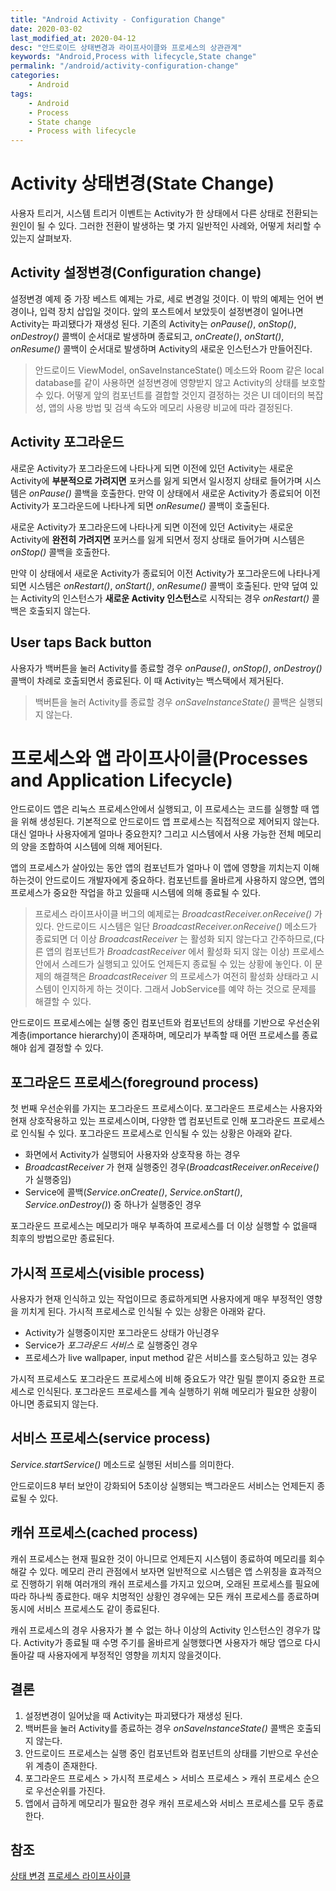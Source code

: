 ```yaml
---
title: "Android Activity - Configuration Change"
date: 2020-03-02
last_modified_at: 2020-04-12
desc: "안드로이드 상태변경과 라이프사이클와 프로세스의 상관관계"
keywords: "Android,Process with lifecycle,State change"
permalink: "/android/activity-configuration-change"
categories: 
    - Android
tags: 
    - Android
    - Process
    - State change
    - Process with lifecycle
---
```


# Activity 상태변경(State Change)

사용자 트리거, 시스템 트리거 이벤트는 Activity가 한 상태에서 다른 상태로 전환되는 원인이 될 수 있다. 그러한 전환이 발생하는 몇 가지 일반적인 사례와, 어떻게 처리할 수 있는지 살펴보자.

## Activity 설정변경(Configuration change)

설정변경 예제 중 가장 베스트 예제는 가로, 세로 변경일 것이다. 이 밖의 예제는 언어 변경이나, 입력 장치 삽입일 것이다. 앞의 포스트에서 보았듯이 설정변경이 일어나면 Activity는 파괴됐다가 재생성 된다. 기존의 Activity는 _onPause()_, _onStop()_, _onDestroy()_ 콜백이 순서대로 발생하며 종료되고, _onCreate()_, _onStart()_, _onResume()_ 콜백이 순서대로 발생하며 Activity의 새로운 인스턴스가 만들어진다.

> 안드로이드 ViewModel, onSaveInstanceState() 메소드와 Room 같은 local database를 같이 사용하면 설정변경에 영향받지 않고 Activity의 상태를 보호할 수 있다. 어떻게 앞의 컴포넌트를 결합할 것인지 결정하는 것은 UI 데이터의 복잡성, 앱의 사용 방법 및 검색 속도와 메모리 사용량 비교에 따라 결정된다.

## Activity 포그라운드

새로운 Activity가 포그라운드에 나타나게 되면 이전에 있던 Activity는 새로운 Activity에 **부분적으로 가려지면** 포커스를 잃게 되면서 일시정지 상태로 들어가며 시스템은 _onPause()_ 콜백을 호출한다. 만약 이 상태에서 새로운 Activity가 종료되어 이전 Activity가 포그라운드에 나타나게 되면 _onResume()_ 콜백이 호출된다.

새로운 Activity가 포그라운드에 나타나게 되면 이전에 있던 Activity는 새로운 Activity에 **완전히 가려지면** 포커스를 잃게 되면서 정지 상태로 들어가며 시스템은 _onStop()_ 콜백을 호출한다. 

만약 이 상태에서 새로운 Activity가 종료되어 이전 Activity가 포그라운드에 나타나게 되면 시스템은 _onRestart()_, _onStart()_, _onResume()_ 콜백이 호출된다. 만약 덮여 있는 Activity의 인스턴스가 **새로운 Activity 인스턴스**로 시작되는 경우 _onRestart()_ 콜백은 호출되지 않는다.

## User taps Back button

사용자가 백버튼을 눌러 Activity를 종료할 경우 _onPause()_, _onStop()_, _onDestroy()_ 콜백이 차례로 호출되면서 종료된다. 이 때 Activity는 백스택에서 제거된다. 

> 백버튼을 눌러 Activity를 종료할 경우 _onSaveInstanceState()_ 콜백은 실행되지 않는다. 

# 프로세스와 앱 라이프사이클(Processes and Application Lifecycle)

안드로이드 앱은 리눅스 프로세스안에서 실행되고, 이 프로세스는 코드를 실행할 때 앱을 위해 생성된다. 기본적으로 안드로이드 앱 프로세스는 직접적으로 제어되지 않는다. 대신 얼마나 사용자에게 얼마나 중요한지? 그리고 시스템에서 사용 가능한 전체 메모리의 양을 조합하여 시스템에 의해 제어된다. 

앱의 프로세스가 살아있는 동안 앱의 컴포넌트가 얼마나 이 앱에 영향을 끼치는지 이해하는것이 안드로이드 개발자에게 중요하다. 컴포넌트를 올바르게 사용하지 않으면, 앱의 프로세스가 중요한 작업을 하고 있을때 시스템에 의해 종료될 수 있다.

> 프로세스 라이프사이클 버그의 예제로는 _BroadcastReceiver.onReceive()_ 가 있다. 안드로이드 시스템은 일단 _BroadcastReceiver.onReceive()_ 메소드가 종료되면 더 이상 _BroadcastReceiver_ 는 활성화 되지 않는다고 간주하므로,(다른 앱의 컴포넌트가 _BroadcastReceiver_ 에서 활성화 되지 않는 이상) 프로세스 안에서 스레드가 실행되고 있어도 언제든지 종료될 수 있는 상황에 놓인다.
>이 문제의 해결책은 _BroadcastReceiver_ 의 프로세스가 여전히 활성화 상태라고 시스템이 인지하게 하는 것이다. 그래서 JobService를 예약 하는 것으로 문제를 해결할 수 있다.

안드로이드 프로세스에는 실행 중인 컴포넌트와 컴포넌트의 상태를 기반으로 우선순위 계층(importance hierarchy)이 존재하며, 메모리가 부족할 때 어떤 프로세스를 종료해야 쉽게 결정할 수 있다.

## 포그라운드 프로세스(foreground process)

첫 번째 우선순위를 가지는 포그라운드 프로세스이다. 포그라운드 프로세스는 사용자와 현재 상호작용하고 있는 프로세스이며, 다양한 앱 컴포넌트로 인해 포그라운드 프로세스로 인식될 수 있다. 포그라운드 프로세스로 인식될 수 있는 상황은 아래와 같다.

* 화면에서 Activity가 실행되어 사용자와 상호작용 하는 경우
* _BroadcastReceiver_ 가 현재 실행중인 경우(_BroadcastReceiver.onReceive()_ 가 실행중임)
* Service에 콜백(_Service.onCreate()_, _Service.onStart()_, _Service.onDestroy()_) 중 하나가 실행중인 경우

포그라운드 프로세스는 메모리가 매우 부족하여 프로세스를 더 이상 실행할 수 없을때 최후의 방법으로만 종료된다.

## 가시적 프로세스(visible process)

사용자가 현재 인식하고 있는 작업이므로 종료하게되면 사용자에게 매우 부정적인 영향을 끼치게 된다. 가시적 프로세스로 인식될 수 있는 상황은 아래와 같다.

* Activity가 실행중이지만 포그라운드 상태가 아닌경우
* Service가 _포그라운드 서비스_ 로 실행중인 경우
* 프로세스가 live wallpaper, input method 같은 서비스를 호스팅하고 있는 경우

가시적 프로세스도 포그라운드 프로세스에 비해 중요도가 약간 밀릴 뿐이지 중요한 프로세스로 인식된다. 포그라운드 프로세스를 계속 실행하기 위해 메모리가 필요한 상황이 아니면 종료되지 않는다.

## 서비스 프로세스(service process) 

_Service.startService()_ 메소드로 실행된 서비스를 의미한다.

안드로이드8 부터 보안이 강화되어 5초이상 실행되는 백그라운드 서비스는 언제든지 종료될 수 있다.

## 캐쉬 프로세스(cached process) 

캐쉬 프로세스는 현재 필요한 것이 아니므로 언제든지 시스템이 종료하여 메모리를 회수해갈 수 있다. 메모리 관리 관점에서 보자면 일반적으로 시스템은 앱 스위칭을 효과적으로 진행하기 위해 여러개의 캐쉬 프로세스를 가지고 있으며, 오래된 프로세스를 필요에 따라 하나씩 종료한다. 매우 치명적인 상황인 경우에는 모든 캐쉬 프로세스를 종료하며 동시에 서비스 프로세스도 같이 종료된다.

캐쉬 프로세스의 경우 사용자가 볼 수 없는 하나 이상의 Activity 인스턴스인 경우가 많다. Activity가 종료될 때 수명 주기를 올바르게 실행했다면 사용자가 해당 앱으로 다시 돌아갈 때 사용자에게 부정적인 영향을 끼치지 않을것이다.  

## 결론

1. 설정변경이 일어났을 때 Activity는 파괴됐다가 재생성 된다.
2. 백버튼을 눌러 Activity를 종료하는 경우 _onSaveInstanceState()_ 콜백은 호출되지 않는다.
3. 안드로이드 프로세스는 실행 중인 컴포넌트와 컴포넌트의 상태를 기반으로 우선순위 계층이 존재한다.
4. 포그라운드 프로세스 > 가시적 프로세스 > 서비스 프로세스 > 캐쉬 프로세스 순으로 우선순위를 가진다.
5. 앱에서 급하게 메모리가 필요한 경우 캐쉬 프로세스와 서비스 프로세스를 모두 종료한다.

## 참조
[상태 변경](https://developer.android.com/guide/components/activities/state-changes)
[프로세스 라이프사이클](https://developer.android.com/guide/components/activities/process-lifecycle)

